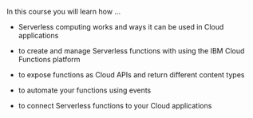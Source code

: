 In this course you will learn how ...

- Serverless computing works and ways it can be used in Cloud applications

- to create and manage Serverless functions with using the IBM Cloud Functions platform

- to expose functions as Cloud APIs and return different content types

- to automate your functions using events

- to connect Serverless functions to your Cloud applications
